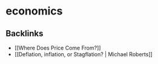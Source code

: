 # economics



## Backlinks

-   [[Where Does Price Come From?]]
-   [[Deflation, inflation, or Stagflation? | Michael Roberts]]
